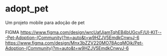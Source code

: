 # adopt_pet

Um projeto mobile para adoção de pet

FIGMA
https://www.figma.com/design/wrcUafJjamTqhEB4bUGcvF/UI-KIT---Pet-Adoption-(Community)?m=auto&t=w9HZJV5EmdkCnwvJ-6
https://www.figma.com/design/Mnx3bZZV220MO78AcqMOjk/Pet-Adoption-(Community)?m=auto&t=w9HZJV5EmdkCnwvJ-6

